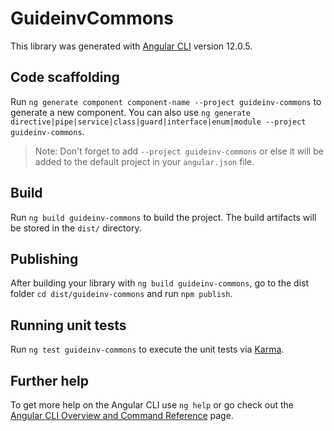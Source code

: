 # GuideinvCommons

This library was generated with [Angular CLI](https://github.com/angular/angular-cli) version 12.0.5.

## Code scaffolding

Run `ng generate component component-name --project guideinv-commons` to generate a new component. You can also use `ng generate directive|pipe|service|class|guard|interface|enum|module --project guideinv-commons`.
> Note: Don't forget to add `--project guideinv-commons` or else it will be added to the default project in your `angular.json` file. 

## Build

Run `ng build guideinv-commons` to build the project. The build artifacts will be stored in the `dist/` directory.

## Publishing

After building your library with `ng build guideinv-commons`, go to the dist folder `cd dist/guideinv-commons` and run `npm publish`.

## Running unit tests

Run `ng test guideinv-commons` to execute the unit tests via [Karma](https://karma-runner.github.io).

## Further help

To get more help on the Angular CLI use `ng help` or go check out the [Angular CLI Overview and Command Reference](https://angular.io/cli) page.
